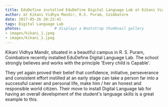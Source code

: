 ```yaml
---
title: EduDefine installed EduDefine Digital Language Lab at Kikani Vidhya Mandir
author: at Kikani Vidhya Mandir, R.S. Puram, Coimbatore
date: 2017-05-26 20:23:41
tags: Digital Language Lab
photos:               # displays a Bootstrap thumbnail gallery
- images/kikani_1.jpeg
- images/kikani_2.jpeg
---
```

Kikani Vidhya Mandir, situated in a beautiful campus in R. S. Puram, Coimbatore recently installed EduDefine Digital Language Lab. The school strongly believes and works with the principle 'Every child is Capable'.

They yet again proved their belief that confidence, initiative, perseverance and consistent effort instilled at an early stage can take a person far into a successful career and personal life, make him / her an honest and responsible world citizen.
Their move to install Digital Language lab for having an overall development of the student's language skills is a great example to this.
